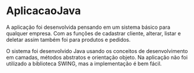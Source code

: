 # AplicacaoJava
A aplicação foi desenvolvida pensando em um sistema básico para qualquer empresa. 
Com as funções de cadastrar cliente, alterar, listar e deletar assim também foi para produtos e pedidos.

O sistema foi desenvolvido Java usando os conceitos de desenvolvimento em camadas, métodos abstratos e orientação objeto. 
Na aplicação não foi utilizado a biblioteca SWING, mas a implementação é bem fácil.
